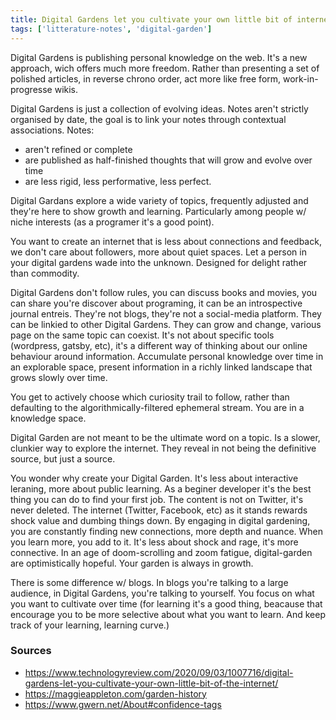 ```yaml
---
title: Digital Gardens let you cultivate your own little bit of internet
tags: ['litterature-notes', 'digital-garden']
---
```


Digital Gardens is publishing personal knowledge on the web. It's a new approach, wich offers much more freedom.
Rather than presenting a set of polished articles, in reverse chrono order, act more like free form, work-in-progresse wikis.

Digital Gardens is just a collection of evolving ideas. Notes aren't strictly organised by date, the goal is to link your notes through contextual associations.
Notes:

- aren't refined or complete
- are published as half-finished thoughts that will grow and evolve over time
- are less rigid, less performative, less perfect.

Digital Gardans explore a wide variety of topics, frequently adjusted and they're here to show growth and learning. Particularly among people w/ niche interests (as a programer it's a good point).

You want to create an internet that is less about connections and feedback, we don't care about followers, more about quiet spaces. Let a person in your digital gardens wade into the unknown. Designed for delight rather than commodity.

Digital Gardens don't follow rules, you can discuss books and movies, you can share you're discover about programing, it can be an introspective journal entreis. They're not blogs, they're not a social-media platform. They can be linkied to other Digital Gardens. They can grow and change, various page on the same topic can coexist.
It's not about specific tools (wordpress, gatsby, etc), it's a different way of thinking about our online behaviour around information.
Accumulate personal knowledge over time in an explorable space, present information in a richly linked landscape that grows slowly over time.

You get to actively choose which curiosity trail to follow, rather than defaulting to the algorithmically-filtered ephemeral stream. You are in a knowledge space.

Digital Garden are not meant to be the ultimate word on a topic. Is a slower, clunkier way to explore the internet. They reveal in not being the definitive source, but just a source.

You wonder why create your Digital Garden. It's less about interactive leraning, more about public learning. As a beginer developer it's the best thing you can do to find your first job.
The content is not on Twitter, it's never deleted.
The internet (Twitter, Facebook, etc) as it stands rewards shock value and dumbing things down.
By engaging in digital gardening, you are constantly finding new connections, more depth and nuance.
When you learn more, you add to it. It's less about shock and rage, it's more connective.
In an age of doom-scrolling and zoom fatigue, digital-garden are optimistically hopeful.
Your garden is always in growth.

There is some difference w/ blogs. In blogs you're talking to a large audience, in Digital Gardens, you're talking to yourself.
You focus on what you want to cultivate over time (for learning it's a good thing, beacause that encourage you to be more selective about what you want to learn. And keep track of your learning, learning curve.)

### Sources

- https://www.technologyreview.com/2020/09/03/1007716/digital-gardens-let-you-cultivate-your-own-little-bit-of-the-internet/
- https://maggieappleton.com/garden-history
- https://www.gwern.net/About#confidence-tags
